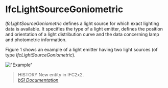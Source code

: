 IfcLightSourceGoniometric
=========================
_IfcLightSourceGoniometric_ defines a light source for which exact lighting
data is available. It specifies the type of a light emitter, defines the
position and orientation of a light distribution curve and the data concerning
lamp and photometric information.  
  
Figure 1 shows an example of a light emitter having two light sources (of type
_IfcLightSourceGoniometric_).  
  
!["Example"](figures/ifclightsourcegoniometric_fig1.gif "Figure 1 -- Light
source goniometric")  
  
> HISTORY  New entity in IFC2x2.  
[ _bSI
Documentation_](https://standards.buildingsmart.org/IFC/DEV/IFC4_2/FINAL/HTML/schema/ifcpresentationorganizationresource/lexical/ifclightsourcegoniometric.htm)


